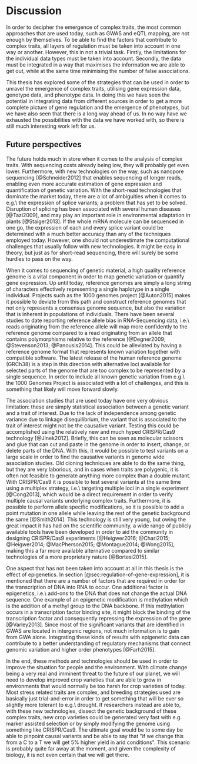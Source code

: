 # Discussion

In order to decipher the emergence of complex traits, the most common approaches that are used today, such as GWAS and eQTL mapping, are not enough by themselves. To be able to find the factors that contribute to complex traits, all layers of regulation must be taken into account in one way or another. However, this in not a trivial task. Firstly, the limitations for the individual data types must be taken into account. Secondly, the data must be integrated in a way that maximises the information we are able to get out, while at the same time minimising the number of false associations.

This thesis has explored some of the strategies that can be used in order to unravel the emergence of complex traits, utilising gene expression data, genotype data, and phenotype data. In doing this we have seen the potential in integrating data from different sources in order to get a more complete picture of gene regulation and the emergence of phenotypes, but we have also seen that there is a long way ahead of us. In no way have we exhausted the possibilities with the data we have worked with, so there is still much interesting work left for us.

## Future perspectives

The future holds much in store when it comes to the analysis of complex traits. With sequencing costs already being low, they will probably get even lower. Furthermore, with new technologies on the way, such as nanopore sequencing [@Schneider2012] that enables sequencing of longer reads, enabling even more accurate estimation of gene expression and quantification of genetic variation. With the short-read technologies that dominate the market today, there are a lot of ambiguities when it comes to e.g.\ the expression of splice variants; a problem that has yet to be solved. Disruption of splicing has been associated with several human diseases [@Tazi2009], and may play an important role in environmental adaptation in plants [@Staiger2013]. If the whole mRNA molecule can be sequenced in one go, the expression of each and every splice variant could be determined with a much better accuracy than any of the techniques employed today. However, one should not underestimate the computational challenges that usually follow with new technologies. It might be easy in theory, but just as for short-read sequencing, there will surely be some hurdles to pass on the way.

When it comes to sequencing of genetic material, a high quality reference genome is a vital component in order to map genetic variation or quantify gene expression. Up until today, reference genomes are simply a long string of characters effectively representing a single haplotype in a single individual. Projects such as the 1000 genomes project [@Auton2015] makes it possible to deviate from this path and construct reference genomes that not only represents a consensus genome sequence, but also the variation that is inherent in populations of individuals. There have been several studies to date reporting reference allele bias in RNA-Sequencing data, i.e.\ reads originating from the reference allele will map more confidently to the reference genome compared to a read originating from an allele that contains polymorphisms relative to the reference [@Degner2009; @Stevenson2013; @Panousis2014]. This could be alleviated by having a reference genome format that represents known variation together with compatible software. The latest release of the human reference genome (GRCh38) is a step in this direction with alternative loci available for selected parts of the genome that are too complex to be represented by a single sequence. In order to include all known genetic variation from e.g.\ the 1000 Genomes Project is associated with a lot of challenges, and this is something that likely will move forward slowly.

The association studies that are used today have one very obvious limitation: these are simply statistical association between a genetic variant and a trait of interest. Due to the lack of independence among genetic variance due to linkage disequilibrium, the variant that is associated to the trait of interest might not be the causative variant. Testing this could be accomplished using the relatively new and much hyped CRISPR/Cas9 technology [@Jinek2012]. Briefly, this can be seen as molecular scissors and glue that can cut and paste in the genome in order to insert, change, or delete parts of the DNA. With this, it would be possible to test variants on a large scale in order to find the causative variants in genome wide association studies. Old cloning techniques are able to do the same thing, but they are very laborious, and in cases when traits are polygenic, it is often not feasible to generate anything more complex than a double mutant. With CRISPR/Cas9 it is possible to test several variants at the same time using a multiplex strategy, i.e.\ targeting multiple loci in a single experiment [@Cong2013], which would be a direct requirement in order to verify multiple causal variants underlying complex traits. Furthermore, it is possible to perform allele specific modifications, so it is possible to add a point mutation in one allele while leaving the rest of the genetic background the same [@Smith2014]. This technology is still very young, but owing the great impact it has had on the scientific community, a wide range of publicly available tools have been developed in order to aid the community in designing CRISPR/Cas9 experiments [@Heigwer2016; @Chari2015; @Heigwer2014; @MacPherson2015; @Montague2014; @Wong2015], making this a far more available alternative compared to similar technologies of a more proprietary nature [@Bortesi2015].

One aspect that has not been taken into account at all in this thesis is the effect of epigenetics. In section [@sec:regulation-of-gene-expression], it is mentioned that there are a number of factors that are required in order for the transcription of DNA into RNA to occur. One additional factor is epigenetics, i.e.\ add-ons to the DNA that does not change the actual DNA sequence. One example of an epigenetic modification is methylation which is the addition of a methyl group to the DNA backbone. If this methylation occurs in a transcription factor binding site, it might block the binding of the transcription factor and consequently repressing the expression of the gene [@Varley2013]. Since most of the significant variants that are identified in GWAS are located in intergenic regions, not much information is to gain from GWA alone. Integrating these kinds of results with epigenetic data can contribute to a better understanding of regulatory mechanisms that connect genomic variation and higher order phenotypes [@Farh2015].

In the end, these methods and technologies should be used in order to improve the situation for people and the environment. With climate change being a very real and imminent threat to the future of our planet, we will need to develop improved crop varieties that are able to grow in environments that would normally be too harsh for crop varieties of today. Most stress related traits are complex, and breeding strategies used are basically just trial-and-error in order to get something that will be ever so slightly more tolerant to e.g.\ drought. If researchers instead are able to, with these new technologies, dissect the genetic background of these complex traits, new crop varieties could be generated very fast with e.g. marker assisted selection or by simply modifying the genome using something like CRISPR/Cas9. The ultimate goal would be to some day be able to pinpoint causal variants and be able to say that "if we change this from a C to a T we will get 5% higher yield in arid conditions". This scenario is probably quite far away at the moment, and given the complexity of biology, it is not even certain that we will get there.
